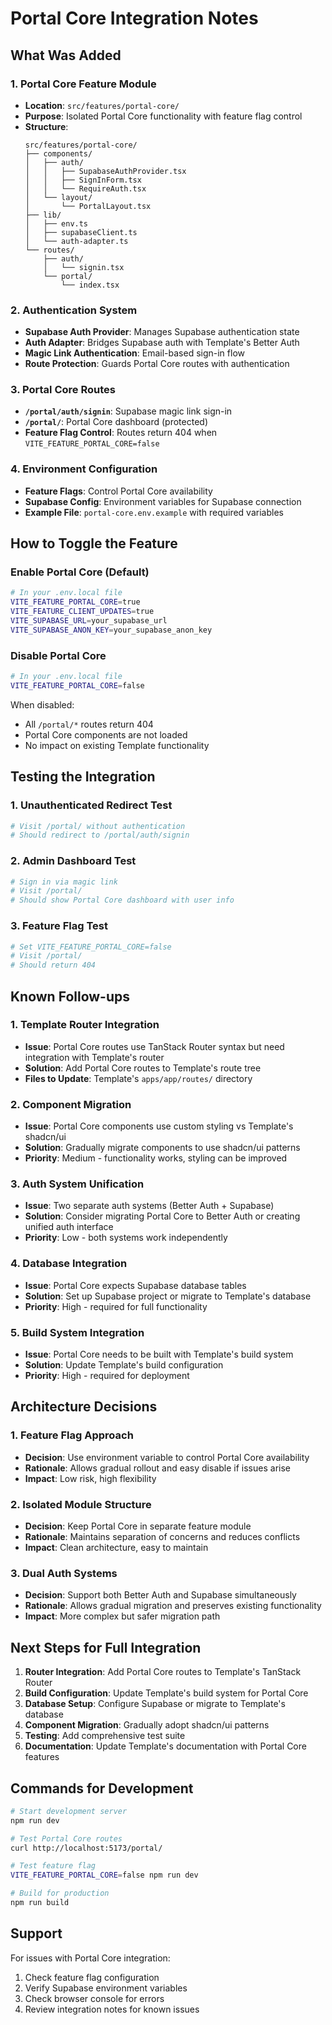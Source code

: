 # Portal Core Integration Notes

## What Was Added

### 1. Portal Core Feature Module
- **Location**: `src/features/portal-core/`
- **Purpose**: Isolated Portal Core functionality with feature flag control
- **Structure**:
  ```
  src/features/portal-core/
  ├── components/
  │   ├── auth/
  │   │   ├── SupabaseAuthProvider.tsx
  │   │   ├── SignInForm.tsx
  │   │   └── RequireAuth.tsx
  │   └── layout/
  │       └── PortalLayout.tsx
  ├── lib/
  │   ├── env.ts
  │   ├── supabaseClient.ts
  │   └── auth-adapter.ts
  └── routes/
      ├── auth/
      │   └── signin.tsx
      └── portal/
          └── index.tsx
  ```

### 2. Authentication System
- **Supabase Auth Provider**: Manages Supabase authentication state
- **Auth Adapter**: Bridges Supabase auth with Template's Better Auth
- **Magic Link Authentication**: Email-based sign-in flow
- **Route Protection**: Guards Portal Core routes with authentication

### 3. Portal Core Routes
- **`/portal/auth/signin`**: Supabase magic link sign-in
- **`/portal/`**: Portal Core dashboard (protected)
- **Feature Flag Control**: Routes return 404 when `VITE_FEATURE_PORTAL_CORE=false`

### 4. Environment Configuration
- **Feature Flags**: Control Portal Core availability
- **Supabase Config**: Environment variables for Supabase connection
- **Example File**: `portal-core.env.example` with required variables

## How to Toggle the Feature

### Enable Portal Core (Default)
```bash
# In your .env.local file
VITE_FEATURE_PORTAL_CORE=true
VITE_FEATURE_CLIENT_UPDATES=true
VITE_SUPABASE_URL=your_supabase_url
VITE_SUPABASE_ANON_KEY=your_supabase_anon_key
```

### Disable Portal Core
```bash
# In your .env.local file
VITE_FEATURE_PORTAL_CORE=false
```

When disabled:
- All `/portal/*` routes return 404
- Portal Core components are not loaded
- No impact on existing Template functionality

## Testing the Integration

### 1. Unauthenticated Redirect Test
```bash
# Visit /portal/ without authentication
# Should redirect to /portal/auth/signin
```

### 2. Admin Dashboard Test
```bash
# Sign in via magic link
# Visit /portal/
# Should show Portal Core dashboard with user info
```

### 3. Feature Flag Test
```bash
# Set VITE_FEATURE_PORTAL_CORE=false
# Visit /portal/
# Should return 404
```

## Known Follow-ups

### 1. Template Router Integration
- **Issue**: Portal Core routes use TanStack Router syntax but need integration with Template's router
- **Solution**: Add Portal Core routes to Template's route tree
- **Files to Update**: Template's `apps/app/routes/` directory

### 2. Component Migration
- **Issue**: Portal Core components use custom styling vs Template's shadcn/ui
- **Solution**: Gradually migrate components to use shadcn/ui patterns
- **Priority**: Medium - functionality works, styling can be improved

### 3. Auth System Unification
- **Issue**: Two separate auth systems (Better Auth + Supabase)
- **Solution**: Consider migrating Portal Core to Better Auth or creating unified auth interface
- **Priority**: Low - both systems work independently

### 4. Database Integration
- **Issue**: Portal Core expects Supabase database tables
- **Solution**: Set up Supabase project or migrate to Template's database
- **Priority**: High - required for full functionality

### 5. Build System Integration
- **Issue**: Portal Core needs to be built with Template's build system
- **Solution**: Update Template's build configuration
- **Priority**: High - required for deployment

## Architecture Decisions

### 1. Feature Flag Approach
- **Decision**: Use environment variable to control Portal Core availability
- **Rationale**: Allows gradual rollout and easy disable if issues arise
- **Impact**: Low risk, high flexibility

### 2. Isolated Module Structure
- **Decision**: Keep Portal Core in separate feature module
- **Rationale**: Maintains separation of concerns and reduces conflicts
- **Impact**: Clean architecture, easy to maintain

### 3. Dual Auth Systems
- **Decision**: Support both Better Auth and Supabase simultaneously
- **Rationale**: Allows gradual migration and preserves existing functionality
- **Impact**: More complex but safer migration path

## Next Steps for Full Integration

1. **Router Integration**: Add Portal Core routes to Template's TanStack Router
2. **Build Configuration**: Update Template's build system for Portal Core
3. **Database Setup**: Configure Supabase or migrate to Template's database
4. **Component Migration**: Gradually adopt shadcn/ui patterns
5. **Testing**: Add comprehensive test suite
6. **Documentation**: Update Template's documentation with Portal Core features

## Commands for Development

```bash
# Start development server
npm run dev

# Test Portal Core routes
curl http://localhost:5173/portal/

# Test feature flag
VITE_FEATURE_PORTAL_CORE=false npm run dev

# Build for production
npm run build
```

## Support

For issues with Portal Core integration:
1. Check feature flag configuration
2. Verify Supabase environment variables
3. Check browser console for errors
4. Review integration notes for known issues
